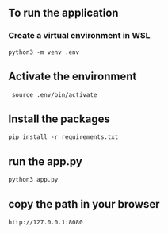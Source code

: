 ## To run the application
### Create a virtual environment in WSL
```python3 -m venv .env```

## Activate the environment
``` source .env/bin/activate```

## Install the packages
```pip install -r requirements.txt```

## run the app.py
```python3 app.py```

## copy the path in your browser

```http://127.0.0.1:8080```